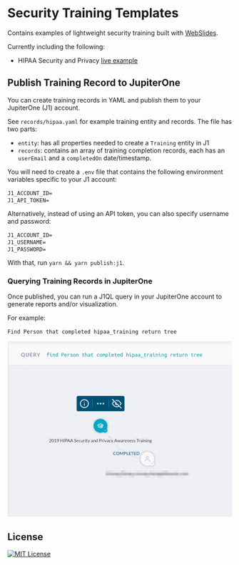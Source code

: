 # Security Training Templates

Contains examples of lightweight security training built with
[WebSlides](https://webslides.tv/).

Currently including the following:

- HIPAA Security and Privacy [live example](https://security.lifeomic.com/training/hipaa)

## Publish Training Record to JupiterOne

You can create training records in YAML and publish them to your JupiterOne (J1)
account.

See `records/hipaa.yaml` for example training entity and records. The file has
two parts:

- `entity`: has all properties needed to create a `Training` entity in J1
- `records`: contains an array of training completion records, each has an
  `userEmail` and a `completedOn` date/timestamp.

You will need to create a `.env` file that contains the following environment
variables specific to your J1 account:

```
J1_ACCOUNT_ID=
J1_API_TOKEN=
```

Alternatively, instead of using an API token, you can also specify username and
password:

```
J1_ACCOUNT_ID=
J1_USERNAME=
J1_PASSWORD=
```

With that, run `yarn && yarn publish:j1`.

### Querying Training Records in JupiterOne

Once published, you can run a J1QL query in your JupiterOne account to generate
reports and/or visualization.

For example:

```j1ql
Find Person that completed hipaa_training return tree
```

![](j1-query-graph.png)

## License

[![MIT License](https://img.shields.io/badge/license-MIT-blue.svg)](http://opensource.org/licenses/MIT)